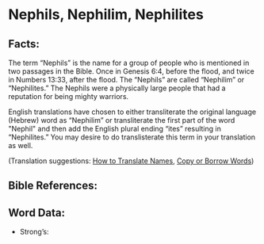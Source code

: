 # Nephils, Nephilim, Nephilites

## Facts:

The term “Nephils” is the name for a group of people who is mentioned in two passages in the Bible. Once in Genesis 6:4, before the flood, and twice in Numbers 13:33, after the flood. The “Nephils” are called “Nephilim” or “Nephilites.” The Nephils were a physically large people that had a reputation for being mighty warriors.

English translations have chosen to either transliterate the original language (Hebrew) word as “Nephilim” or transliterate the first part of the word "Nephil" and then add the English plural ending “ites” resulting in “Nephilites.” You may desire to do translisterate this term in your translation as well.


(Translation suggestions: [How to Translate Names](rc://en/ta/man/translate/translate-names), [Copy or Borrow Words](rc://en/ta/man/translate/translate-transliterate))


## Bible References:


## Word Data:

* Strong’s:

